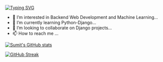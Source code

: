[![Typing SVG](https://readme-typing-svg.demolab.com?font=Fira+Code&pause=1000&width=435&lines=Full+Stack+Web+Developer)](https://git.io/typing-svg)
- 👀 I’m interested in Backend Web Development and Machine Learning...
- 🌱 I’m currently learning Python-Django...
- 💞️ I’m looking to collaborate on Django projects...
- 📫 How to reach me ...



[![Sumit's GitHub stats](https://github-readme-stats.vercel.app/api?username=sumit1729)](https://github.com/sumit1729/github-readme-stats)

<!---
sumit1729/sumit1729 is a ✨ special ✨ repository because its `README.md` (this file) appears on your GitHub profile.
You can click the Preview link to take a look at your changes.
--->

[![GitHub Streak](https://streak-stats.demolab.com?user=sumit1729)](https://git.io/streak-stats)

